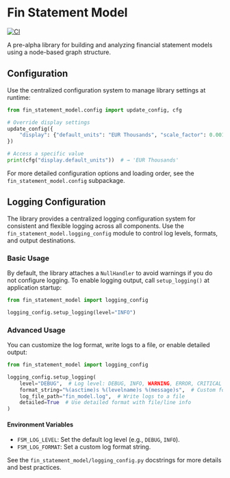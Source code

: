 # Fin Statement Model
[![CI](https://github.com/USERNAME/fin-statement-model/actions/workflows/ci.yml/badge.svg)](https://github.com/USERNAME/fin-statement-model/actions/workflows/ci.yml)

A pre-alpha library for building and analyzing financial statement models using a node-based graph structure.

## Configuration

Use the centralized configuration system to manage library settings at runtime:

```python
from fin_statement_model.config import update_config, cfg

# Override display settings
update_config({
    "display": {"default_units": "EUR Thousands", "scale_factor": 0.001}
})

# Access a specific value
print(cfg("display.default_units"))  # → 'EUR Thousands'
```

For more detailed configuration options and loading order, see the `fin_statement_model.config` subpackage.

## Logging Configuration

The library provides a centralized logging configuration system for consistent and flexible logging across all components. Use the `fin_statement_model.logging_config` module to control log levels, formats, and output destinations.

### Basic Usage

By default, the library attaches a `NullHandler` to avoid warnings if you do not configure logging. To enable logging output, call `setup_logging()` at application startup:

```python
from fin_statement_model import logging_config

logging_config.setup_logging(level="INFO")
```

### Advanced Usage

You can customize the log format, write logs to a file, or enable detailed output:

```python
from fin_statement_model import logging_config

logging_config.setup_logging(
    level="DEBUG",  # Log level: DEBUG, INFO, WARNING, ERROR, CRITICAL
    format_string="%(asctime)s %(levelname)s %(message)s",  # Custom format
    log_file_path="fin_model.log",  # Write logs to a file
    detailed=True  # Use detailed format with file/line info
)
```

#### Environment Variables
- `FSM_LOG_LEVEL`: Set the default log level (e.g., `DEBUG`, `INFO`).
- `FSM_LOG_FORMAT`: Set a custom log format string.

See the `fin_statement_model/logging_config.py` docstrings for more details and best practices.
